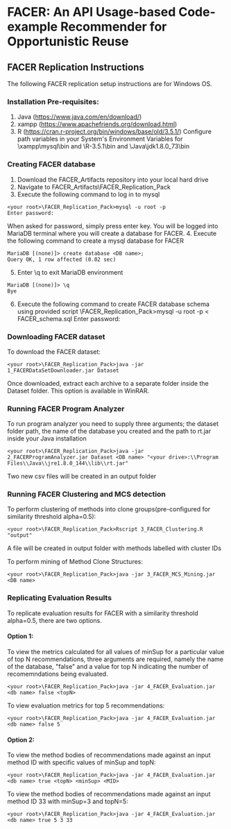 # FACER: An API Usage-based Code-example Recommender for Opportunistic Reuse
## FACER Replication Instructions
The following FACER replication setup instructions are for Windows OS.
### Installation Pre-requisites:
1. Java (https://www.java.com/en/download/)
2. xampp (https://www.apachefriends.org/download.html)
3. R (https://cran.r-project.org/bin/windows/base/old/3.5.1/)
Configure path variables in your System's Environment Variables for <your root>\xampp\mysql\bin and <your root>\R-3.5.1\bin and <your root>\Java\jdk1.8.0_73\bin

### Creating FACER database
1. Download the FACER_Artifacts repository into your local hard drive
2. Navigate to FACER_Artifacts\FACER_Replication_Pack
3. Execute the following command to log in to mysql
```
<your root>\FACER_Replication_Pack>mysql -u root -p
Enter password:
```
When asked for password, simply press enter key. You will be logged into MariaDB terminal where you will create a database for FACER.
4. Execute the following command to create a mysql database for FACER
```
MariaDB [(none)]> create database <DB name>;
Query OK, 1 row affected (0.02 sec)
```
5. Enter \q to exit MariaDB environment

```
MariaDB [(none)]> \q
Bye
```
6. Execute the following command to create FACER database schema using provided script
<your root>\FACER_Replication_Pack>mysql -u root -p <DB name> < FACER_schema.sql
Enter password:

### Downloading FACER dataset
To download the FACER dataset:
```
<your root>\FACER_Replication_Pack>java -jar 1_FACERDataSetDownloader.jar Dataset
```
Once downloaded, extract each archive to a separate folder inside the Dataset folder. This option is available in WinRAR.

### Running FACER Program Analyzer
To run program analyzer you need to supply three arguments; the dataset folder path, the name of the database you created and the path to rt.jar inside your Java installation
```
<your root>\FACER_Replication_Pack>java -jar 2_FACERProgramAnalyzer.jar Dataset <DB name> "<your drive>:\\Program Files\\Java\\jre1.8.0_144\\lib\\rt.jar"
```
Two new csv files will be created in an output folder 

### Running FACER Clustering and MCS detection 
To perform clustering of methods into clone groups(pre-configured for similarity threshold alpha=0.5):
```
<your root>\FACER_Replication_Pack>Rscript 3_FACER_Clustering.R "output"
```
A file will be created in output folder with methods labelled with cluster IDs

To perform mining of Method Clone Structures:
```
<your root>\FACER_Replication_Pack>java -jar 3_FACER_MCS_Mining.jar <DB name>
```

### Replicating Evaluation Results
To replicate evaluation results for FACER with a similarity threshold alpha=0.5, there are two options. 
#### Option 1:
To view the metrics calculated for all values of minSup for a particular value of top N recommendations, three arguments are required, namely the name of the database, "false" and a value for top N indicating the number of recomemndations being evaluated. 
```
<your root>\FACER_Replication_Pack>java -jar 4_FACER_Evaluation.jar <db name> false <topN>
```
To view evaluation metrics for top 5 recommendations:
```
<your root>\FACER_Replication_Pack>java -jar 4_FACER_Evaluation.jar <db name> false 5
```
#### Option 2:
To view the method bodies of recommendations made against an input method ID with specific values of minSup and topN:
```
<your root>\FACER_Replication_Pack>java -jar 4_FACER_Evaluation.jar <db name> true <topN> <minSup> <MID>
```
To view the method bodies of recommendations made against an input method ID 33 with minSup=3 and topN=5:
```
<your root>\FACER_Replication_Pack>java -jar 4_FACER_Evaluation.jar <db name> true 5 3 33
```
